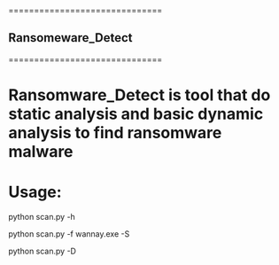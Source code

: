 ==============================
## Ransomeware_Detect
==============================

# Ransomware_Detect is tool that do static analysis and basic dynamic analysis to find ransomware malware


# Usage:
python scan.py -h

python scan.py -f wannay.exe -S

python scan.py -D


